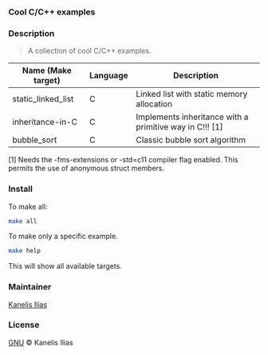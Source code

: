 ### Cool C/C++ examples

### Description

> A collection of cool C/C++ examples.

| Name (Make target) | Language | Description                                                                                               |
|--------------------|----------|---------------------------------------------------------|
| static_linked_list | C        | Linked list with static memory allocation               |
| inheritance-in-C   | C        | Implements inheritance with a primitive way in C!!! [1] |
| bubble_sort        | C        | Classic bubble sort algorithm                           |

[1] Needs the -fms-extensions or -std=c11 compiler flag enabled. This permits the use of anonymous struct members.

### Install

To make all:

```sh
make all
```
To make only a specific example.

```sh
make help
```
This will show all available targets.

### Maintainer

[Kanelis Ilias](mailto:hkanelhs@yahoo.gr)

### License

[GNU](LICENSE) © Kanelis Ilias